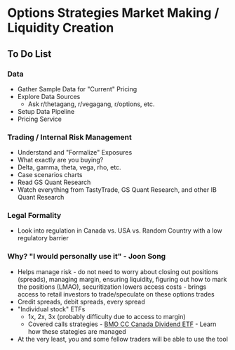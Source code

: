 # Options Strategies Market Making / Liquidity Creation

## To Do List

### Data
- Gather Sample Data for "Current" Pricing
- Explore Data Sources
    - Ask r/thetagang, r/vegagang, r/options, etc.
- Setup Data Pipeline
- Pricing Service

### Trading / Internal Risk Management
- Understand and "Formalize" Exposures
- What exactly are you buying?
- Delta, gamma, theta, vega, rho, etc.
- Case scenarios charts
- Read GS Quant Research
- Watch everything from TastyTrade, GS Quant Research, and other IB Quant Research

### Legal Formality
- Look into regulation in Canada vs. USA vs. Random Country with a low regulatory barrier

### Why? "I would personally use it" - Joon Song
- Helps manage risk - do not need to worry about closing out positions (spreads), managing margin, ensuring liquidity, figuring out how to mark the positions (LMAO), securitization lowers access costs - brings access to retail investors to trade/speculate on these options trades
- Credit spreads, debit spreads, every spread
- "Individual stock" ETFs 
    - 1x, 2x, 3x (probably difficulty due to access to margin)
    - Covered calls strategies
            - [BMO CC Canada Dividend ETF](https://www.bmo.com/main/personal/investments/mutual-funds/growth/bmo-covered-call-canada-high-dividend-etf-fund/)
            - Learn how these stategies are managed
- At the very least, you and some fellow traders will be able to use the tool